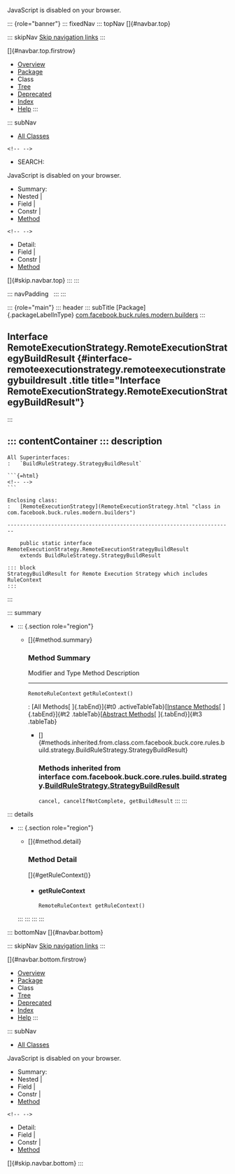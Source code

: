 <div>

JavaScript is disabled on your browser.

</div>

::: {role="banner"}
::: fixedNav
::: topNav
[]{#navbar.top}

::: skipNav
[Skip navigation links](#skip.navbar.top "Skip navigation links")
:::

[]{#navbar.top.firstrow}

-   [Overview](../../../../../../index.html)
-   [Package](package-summary.html)
-   Class
-   [Tree](package-tree.html)
-   [Deprecated](../../../../../../deprecated-list.html)
-   [Index](../../../../../../index-all.html)
-   [Help](../../../../../../help-doc.html)
:::

::: subNav
-   [All Classes](../../../../../../allclasses.html)

```{=html}
<!-- -->
```
-   SEARCH:

<div>

<div>

JavaScript is disabled on your browser.

</div>

</div>

<div>

-   Summary: 
-   Nested \| 
-   Field \| 
-   Constr \| 
-   [Method](#method.summary)

```{=html}
<!-- -->
```
-   Detail: 
-   Field \| 
-   Constr \| 
-   [Method](#method.detail)

</div>

[]{#skip.navbar.top}
:::
:::

::: navPadding
 
:::
:::

::: {role="main"}
::: header
::: subTitle
[Package]{.packageLabelInType} [com.facebook.buck.rules.modern.builders](package-summary.html)
:::

## Interface RemoteExecutionStrategy.RemoteExecutionStrategyBuildResult {#interface-remoteexecutionstrategy.remoteexecutionstrategybuildresult .title title="Interface RemoteExecutionStrategy.RemoteExecutionStrategyBuildResult"}
:::

::: contentContainer
::: description
-   

    All Superinterfaces:
    :   `BuildRuleStrategy.StrategyBuildResult`

    ```{=html}
    <!-- -->
    ```

    Enclosing class:
    :   [RemoteExecutionStrategy](RemoteExecutionStrategy.html "class in com.facebook.buck.rules.modern.builders")

    ------------------------------------------------------------------------

        public static interface RemoteExecutionStrategy.RemoteExecutionStrategyBuildResult
        extends BuildRuleStrategy.StrategyBuildResult

    ::: block
    StrategyBuildResult for Remote Execution Strategy which includes
    RuleContext
    :::
:::

::: summary
-   ::: {.section role="region"}
    -   []{#method.summary}

        ### Method Summary

          Modifier and Type     Method               Description
          --------------------- -------------------- -------------
          `RemoteRuleContext`   `getRuleContext()`    

          : [All Methods[ ]{.tabEnd}]{#t0 .activeTableTab}[[Instance
          Methods](javascript:show(2);)[ ]{.tabEnd}]{#t2
          .tableTab}[[Abstract
          Methods](javascript:show(4);)[ ]{.tabEnd}]{#t3 .tableTab}

        -   []{#methods.inherited.from.class.com.facebook.buck.core.rules.build.strategy.BuildRuleStrategy.StrategyBuildResult}

            ### Methods inherited from interface com.facebook.buck.core.rules.build.strategy.[BuildRuleStrategy.StrategyBuildResult](../../../core/rules/build/strategy/BuildRuleStrategy.StrategyBuildResult.html "interface in com.facebook.buck.core.rules.build.strategy")

            `cancel, cancelIfNotComplete, getBuildResult`
    :::
:::

::: details
-   ::: {.section role="region"}
    -   []{#method.detail}

        ### Method Detail

        []{#getRuleContext()}

        -   #### getRuleContext

            ``` methodSignature
            RemoteRuleContext getRuleContext()
            ```
    :::
:::
:::
:::

::: bottomNav
[]{#navbar.bottom}

::: skipNav
[Skip navigation links](#skip.navbar.bottom "Skip navigation links")
:::

[]{#navbar.bottom.firstrow}

-   [Overview](../../../../../../index.html)
-   [Package](package-summary.html)
-   Class
-   [Tree](package-tree.html)
-   [Deprecated](../../../../../../deprecated-list.html)
-   [Index](../../../../../../index-all.html)
-   [Help](../../../../../../help-doc.html)
:::

::: subNav
-   [All Classes](../../../../../../allclasses.html)

<div>

<div>

JavaScript is disabled on your browser.

</div>

</div>

<div>

-   Summary: 
-   Nested \| 
-   Field \| 
-   Constr \| 
-   [Method](#method.summary)

```{=html}
<!-- -->
```
-   Detail: 
-   Field \| 
-   Constr \| 
-   [Method](#method.detail)

</div>

[]{#skip.navbar.bottom}
:::
